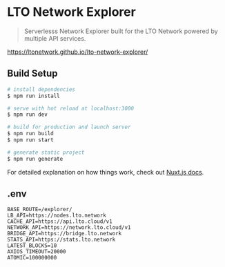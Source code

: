 # LTO Network Explorer

> Serverlesss Network Explorer built for the LTO Network powered by multiple API services.

https://ltonetwork.github.io/lto-network-explorer/

## Build Setup

``` bash
# install dependencies
$ npm run install

# serve with hot reload at localhost:3000
$ npm run dev

# build for production and launch server
$ npm run build
$ npm run start

# generate static project
$ npm run generate
```

For detailed explanation on how things work, check out [Nuxt.js docs](https://nuxtjs.org).

## .env

```
BASE_ROUTE=/explorer/
LB_API=https://nodes.lto.network
CACHE_API=https://api.lto.cloud/v1
NETWORK_API=https://network.lto.cloud/v1
BRIDGE_API=https://bridge.lto.network
STATS_API=https://stats.lto.network
LATEST_BLOCKS=10
AXIOS_TIMEOUT=20000
ATOMIC=100000000
```
